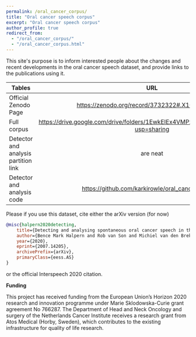 ```yaml
---
permalink: /oral_cancer_corpus/
title: "Oral cancer speech corpus"
excerpt: "Oral cancer speech corpus"
author_profile: true
redirect_from: 
  - "/oral_cancer_corpus/"
  - "/oral_cancer_corpus.html"
---
```



This site's purpose is to inform interested people about the changes and recent developments in the oral cancer speech
dataset, and provide links to the publications using it.

| Tables        | URL     | Comment  |
| ------------- |:-------------:| -----:|
| Official Zenodo Page      | https://zenodo.org/record/3732322#.X1O1WYZS9FM| $1600 |
| Full corpus    | https://drive.google.com/drive/folders/1EwkEIEx4VMPzqR_csrpNX1Ysi9W67J7J?usp=sharing      |   $12 |
| Detector and analysis partition link | are neat      |    $1 |
| Detector and analysis code| https://github.com/karkirowle/oral_cancer_analysis    |    $1 |

Please if you use this dataset, cite either the arXiv version (for now)
```bibtex
@misc{halpern2020detecting,
    title={Detecting and analysing spontaneous oral cancer speech in the wild},
    author={Bence Mark Halpern and Rob van Son and Michiel van den Brekel and Odette Scharenborg},
    year={2020},
    eprint={2007.14205},
    archivePrefix={arXiv},
    primaryClass={eess.AS}
}
```

or the official Interspeech 2020 citation.

**Funding**


This project has received funding from the European Union’s Horizon 2020 research and innovation programme under Marie Sklodowska-Curie grant agreement No 766287. The Department of Head and Neck Oncology and surgery of the Netherlands Cancer Institute receives a research grant from Atos Medical (Horby, Sweden),
which contributes to the existing infrastructure for quality of life research.
